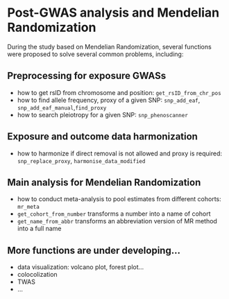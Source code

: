 # Post-GWAS analysis and Mendelian Randomization
During the study based on Mendelian Randomization, several functions were proposed to solve several common problems, including: 

## Preprocessing for exposure GWASs
* how to get rsID from chromosome and position: `get_rsID_from_chr_pos`
* how to find allele frequency, proxy of a given SNP: `snp_add_eaf`, `snp_add_eaf_manual`,`find_proxy`
* how to search pleiotropy for a given SNP: `snp_phenoscanner`

## Exposure and outcome data harmonization
* how to harmonize if direct removal is not allowed and proxy is required: `snp_replace_proxy`, `harmonise_data_modified`

## Main analysis for Mendelian Randomization
* how to conduct meta-analysis to pool estimates from different cohorts: `mr_meta`
* `get_cohort_from_number` transforms a number into a name of cohort
* `get_name_from_abbr` transforms an abbreviation version of MR method into a full name

## More functions are under developing...
* data visualization: volcano plot, forest plot...
* colocolization
* TWAS
* ...
